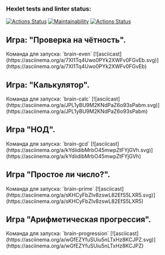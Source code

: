 ### Hexlet tests and linter status:
[![Actions Status](https://github.com/DinarW/frontend-project-lvl1/workflows/hexlet-check/badge.svg)](https://github.com/DinarW/frontend-project-lvl1/actions)
[![Maintainability](https://api.codeclimate.com/v1/badges/a99a88d28ad37a79dbf6/maintainability)](https://codeclimate.com/github/DinarW/frontend-project-lvl1)
[![Actions Status](https://github.com/DinarW/frontend-project-lvl1/workflows/github-action/badge.svg)](https://github.com/DinarW/frontend-project-lvl1/actions)

<h2>Игра: "Проверка на чётность".</h2>
Команда для запуска: `brain-even`
[![asciicast](https://asciinema.org/a/7XI1Tq4Uwo0PYk2XWFv0FGvEb.svg)](https://asciinema.org/a/7XI1Tq4Uwo0PYk2XWFv0FGvEb)

<h2>Игра: "Калькулятор".</h2>
Команда для запуска: `brain-calc`
[![asciicast](https://asciinema.org/a/JPL1yBU9M2KNdPaZ6o93sPabm.svg)](https://asciinema.org/a/JPL1yBU9M2KNdPaZ6o93sPabm)

<h2>Игра "НОД".</h2>
Команда для запуска: `brain-gcd`
[![asciicast](https://asciinema.org/a/kYdiidibMrbO45mwpZtFYjGVh.svg)](https://asciinema.org/a/kYdiidibMrbO45mwpZtFYjGVh)

<h2>Игра "Простое ли число?".</h2>
Команда для запуска: `brain-prime`
[![asciicast](https://asciinema.org/a/sKHCyFbZlv8zswL82EfS5LXR5.svg)](https://asciinema.org/a/sKHCyFbZlv8zswL82EfS5LXR5)

<h2>Игра "Арифметическая прогрессия".</h2>
Команда для запуска: `brain-progression`
[![asciicast](https://asciinema.org/a/wGfEZYfuSUiu5nLTxHz8KCJPZ.svg)](https://asciinema.org/a/wGfEZYfuSUiu5nLTxHz8KCJPZ)
